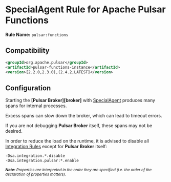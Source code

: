 # SpecialAgent Rule for Apache Pulsar Functions

**Rule Name:** `pulsar:functions`

## Compatibility

```xml
<groupId>org.apache.pulsar</groupId>
<artifactId>pulsar-functions-instance</artifactId>
<version>[2.2.0,2.3.0),(2.4.2,LATEST]</version>
```

## Configuration

Starting the **[Pulsar Broker][broker]** with <ins>SpecialAgent</ins> produces many spans for internal processes.

Excess spans can slow down the broker, which can lead to timeout errors.

If you are not debugging **Pulsar Broker** itself, these spans may not be desired.

In order to reduce the load on the runtime, it is advised to disable all <ins>Integration Rules</ins> except for **Pulsar Broker** itself:

```bash
-Dsa.integration.*.disable
-Dsa.integration.pulsar:*.enable
```
<sup>_**Note:** Properties are interpreted in the order they are specified (i.e. the order of the declaration of properties matters)._</sup>